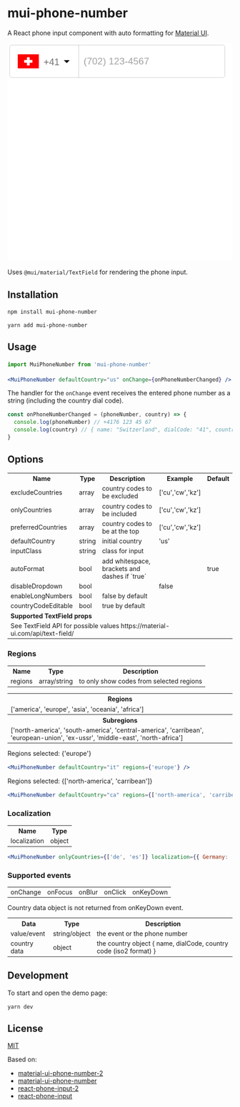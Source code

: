 # mui-phone-number

A React phone input component with auto formatting for [Material UI](https://mui.com).

![mui-phone-number demo](doc/demo.gif)

Uses `@mui/material/TextField` for rendering the phone input.

## Installation

```shell
npm install mui-phone-number
```

```shell
yarn add mui-phone-number
```

## Usage

```jsx
import MuiPhoneNumber from 'mui-phone-number'

<MuiPhoneNumber defaultCountry="us" onChange={onPhoneNumberChanged} />
```

The handler for the `onChange` event receives the entered phone number as a string (including the country dial code).

```js
const onPhoneNumberChanged = (phoneNumber, country) => {
  console.log(phoneNumber) // +4176 123 45 67
  console.log(country) // { name: "Switzerland", dialCode: "41", countryCode: "ch" }
}
```

## Options

<table>
  <tr>
    <th> Name </th>
    <th> Type </th>
    <th> Description </th>
    <th> Example </th>
    <th> Default </th>
  </tr>
  <tr>
    <td> excludeCountries </td>
    <td> array </td>
    <td> country codes to be excluded </td>
    <td> ['cu','cw','kz'] </td>
    <td></td>
  </tr>
  <tr>
    <td> onlyCountries </td>
    <td> array </td>
    <td> country codes to be included </td>
    <td> ['cu','cw','kz'] </td>
    <td></td>
  </tr>
  <tr>
    <td> preferredCountries </td>
    <td> array </td>
    <td> country codes to be at the top </td>
    <td> ['cu','cw','kz'] </td>
    <td></td>
  </tr>
  <tr>
    <td> defaultCountry </td>
    <td> string </td>
    <td> initial country </td>
    <td> 'us' </td>
    <td></td>
  </tr>

  <tr>
    <td> inputClass </td>
    <td> string </td>
    <td> class for input </td>
    <td></td>
  </tr>

  <tr>
    <td> autoFormat </td>
    <td> bool </td>
    <td> add whitespace, brackets and dashes if `true` </td>
    <td></td>
    <td>true</td>
  </tr>
  <tr>
    <td> disableDropdown </td>
    <td> bool </td>
    <td></td>
    <td> false </td>
  </tr>
  <tr>
    <td> enableLongNumbers </td>
    <td> bool </td>
    <td colspan="2"> false by default </td>
  </tr>
  <tr>
    <td> countryCodeEditable </td>
    <td> bool </td>
    <td colspan="2"> true by default </td>
  </tr>

  <tr>
    <td colspan="4"><b>Supported TextField props</b></td>
  </tr>

  <tr>
    <td colspan="4">See TextField API for possible values https://material-ui.com/api/text-field/</td>
  </tr>
</table>

### Regions

<table>
  <tr>
    <th> Name </th>
    <th> Type </th>
    <th> Description </th>
  </tr>
  <tr>
    <td> regions </td>
    <td> array/string </td>
    <td> to only show codes from selected regions </td>
  </tr>
</table>

<table>
  <tr>
    <th> Regions </th>
  </tr>
  <tr>
    <td> ['america', 'europe', 'asia', 'oceania', 'africa'] </td>
  </tr>
  <tr>
    <th> Subregions </th>
  </tr>
  <tr>
    <td> ['north-america', 'south-america', 'central-america', 'carribean', 'european-union', 'ex-ussr', 'middle-east', 'north-africa'] </td>
  </tr>
</table>

Regions selected: {'europe'}

```jsx
<MuiPhoneNumber defaultCountry="it" regions={'europe'} />
```

Regions selected: {['north-america', 'carribean']}

```jsx
<MuiPhoneNumber defaultCountry="ca" regions={['north-america', 'carribean']} />
```

### Localization

<table>
  <tr>
    <th> Name </th>
    <th> Type </th>
  </tr>
  <tr>
    <td> localization </td>
    <td> object </td>
  </tr>
</table>

```jsx
<MuiPhoneNumber onlyCountries={['de', 'es']} localization={{ Germany: 'Deutschland', Spain: 'España' }} />
```

### Supported events

<table>
  <tr>
    <td> onChange </td>
    <td> onFocus </td>
    <td> onBlur </td>
    <td> onClick </td>
    <td> onKeyDown </td>
  </tr>
</table>

Country data object is not returned from onKeyDown event.

<table>
  <tr>
    <th> Data </th>
    <th> Type </th>
    <th> Description </th>
  </tr>
  <tr>
    <td> value/event </td>
    <td> string/object </td>
    <td> the event or the phone number </td>
  </tr>
  <tr>
    <td> country data </td>
    <td> object </td>
    <td> the country object { name, dialCode, country code (iso2 format) } </td>
  </tr>
</table>

## Development

To start and open the demo page:

```shell
yarn dev
```

## License

[MIT](https://opensource.org/licenses/MIT)

Based on:

- [material-ui-phone-number-2](https://github.com/justdvl/material-ui-phone-number-2)
- [material-ui-phone-number](https://github.com/alexplumb/material-ui-phone-number)
- [react-phone-input-2](https://github.com/bl00mber/react-phone-input-2)
- [react-phone-input](https://github.com/razagill/react-phone-input)
